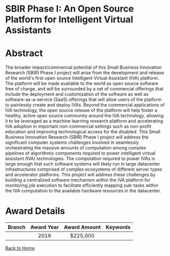 
SBIR Phase I: An Open Source Platform for Intelligent Virtual Assistants
========================================================================

# Abstract


The broader impact/commercial potential of this Small Business Innovation Research (SBIR) Phase I project will arise from the development and release of the world's first open source Intelligent Virtual Assistant (IVA) platform. The platform will be made available to the world as open source software free of charge, and will be surrounded by a set of commercial offerings that include the deployment and customization of the software as well as software-as-a-service (SaaS) offerings that will allow users of the platform to painlessly create and deploy IVAs. Beyond the commercial applications of IVA technology, the open source release of the platform will help foster a healthy, active open source community around the IVA technology, allowing it to be leveraged as a machine learning research platform and accelerating IVA adoption in important non-commercial settings such as non-profit education and improving technological access for the disabled. This Small Business Innovation Research (SBIR) Phase I project will address the significant computer systems challenges involved in seamlessly orchestrating the massive amounts of computation among complex pipelines of algorithmic components required to power intelligent virtual assistant (IVA) technologies. The computation required to power IVAs is large enough that such software systems will likely run in large datacenter infrastructures comprised of complex ecosystems of different server types and accelerator platforms. This project will address these challenges by building a centralized software mechanism within the IVA platform for monitoring job execution to facilitate efficiently mapping sub-tasks within the IVA computation to the available hardware resources in the datacenter.  

# Award Details

|Branch|Award Year|Award Amount|Keywords|
| :---: | :---: | :---: | :---: |
||2016|$225,000||
  
  


[Back to Home](https://github.com/chrischow/dod_sbir_awards#254)